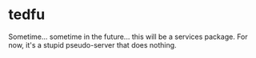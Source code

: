 # tedfu

Sometime... sometime in the future... this will be a services package. For now,
it's a stupid pseudo-server that does nothing.
